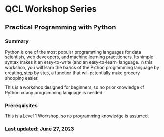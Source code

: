 # QCL Workshop Series
## Practical Programming with Python

### Summary
Python is one of the most popular programming languages for data scientists, web developers, and machine learning practitioners. Its simple syntax makes it an easy-to-write (and an easy-to-learn) language. In this workshop, you will learn the basics of the Python programming language by creating, step by step, a function that will potentially make grocery shopping easier.

This is a workshop designed for beginners, so no prior knowledge of Python or any programming language is needed.

### Prerequisites
This is a Level 1 Workshop, so no programming knowledge is assumed.

### Last updated: June 27, 2023

